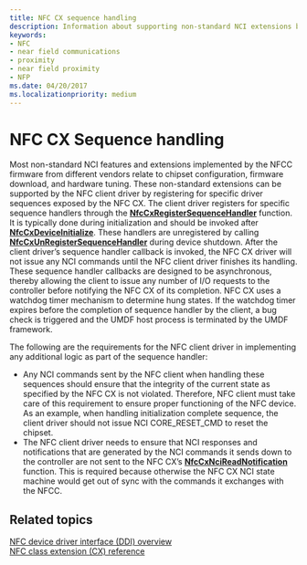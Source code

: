 ```yaml
---
title: NFC CX sequence handling
description: Information about supporting non-standard NCI extensions by registering specific driver sequences exposed by the NFC CX.
keywords:
- NFC
- near field communications
- proximity
- near field proximity
- NFP
ms.date: 04/20/2017
ms.localizationpriority: medium
---
```


# NFC CX Sequence handling

Most non-standard NCI features and extensions implemented by the NFCC firmware from different vendors relate to chipset configuration, firmware download, and hardware tuning. These non-standard extensions can be supported by the NFC client driver by registering for specific driver sequences exposed by the NFC CX. The client driver registers for specific sequence handlers through the [**NfcCxRegisterSequenceHandler**](/windows-hardware/drivers/ddi/nfccx/nf-nfccx-nfccxregistersequencehandler) function. It is typically done during initialization and should be invoked after [**NfcCxDeviceInitialize**](/windows-hardware/drivers/ddi/nfccx/nf-nfccx-nfccxdeviceinitialize). These handlers are unregistered by calling [**NfcCxUnRegisterSequenceHandler**](/windows-hardware/drivers/ddi/nfccx/nf-nfccx-nfccxunregistersequencehandler) during device shutdown. After the client driver’s sequence handler callback is invoked, the NFC CX driver will not issue any NCI commands until the NFC client driver finishes its handling. These sequence handler callbacks are designed to be asynchronous, thereby allowing the client to issue any number of I/O requests to the controller before notifying the NFC CX of its completion. NFC CX uses a watchdog timer mechanism to determine hung states. If the watchdog timer expires before the completion of sequence handler by the client, a bug check is triggered and the UMDF host process is terminated by the UMDF framework.

The following are the requirements for the NFC client driver in implementing any additional logic as part of the sequence handler:

- Any NCI commands sent by the NFC client when handling these sequences should ensure that the integrity of the current state as specified by the NFC CX is not violated. Therefore, NFC client must take care of this requirement to ensure proper functioning of the NFC device. As an example, when handling initialization complete sequence, the client driver should not issue NCI CORE\_RESET\_CMD to reset the chipset.
- The NFC client driver needs to ensure that NCI responses and notifications that are generated by the NCI commands it sends down to the controller are not sent to the NFC CX’s [**NfcCxNciReadNotification**](/windows-hardware/drivers/ddi/nfccx/nf-nfccx-nfccxncireadnotification) function. This is required because otherwise the NFC CX NCI state machine would get out of sync with the commands it exchanges with the NFCC.

## Related topics

[NFC device driver interface (DDI) overview](/windows-hardware/drivers/ddi/_nfpdrivers)  
[NFC class extension (CX) reference](/windows-hardware/drivers/ddi/nfccx)
